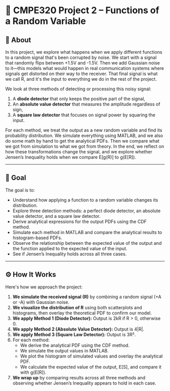 # 📶 CMPE320 Project 2 – Functions of a Random Variable

## 📌 About

In this project, we explore what happens when we apply different functions to a random signal that's been corrupted by noise. We start with a signal that randomly flips between +1.5V and -1.5V. Then we add Gaussian noise to it—this models what would happen in real communication systems where signals get distorted on their way to the receiver. That final signal is what we call R, and it's the input to everything we do in the rest of the project.

We look at three methods of detecting or processing this noisy signal:
1. A **diode detector** that only keeps the positive part of the signal,
2. An **absolute value detector** that measures the amplitude regardless of sign,
3. A **square law detector** that focuses on signal power by squaring the input.

For each method, we treat the output as a new random variable and find its probability distribution. We simulate everything using MATLAB, and we also do some math by hand to get the analytical PDFs. Then we compare what we got from simulation to what we got from theory. In the end, we reflect on how these transformations change the signal, and we explore whether Jensen’s Inequality holds when we compare E[g(R)] to g(E[R]).

---

## 🎯 Goal

The goal is to:
- Understand how applying a function to a random variable changes its distribution.
- Explore three detection methods: a perfect diode detector, an absolute value detector, and a square law detector.
- Derive analytical expressions for the output PDFs using the CDF method.
- Simulate each method in MATLAB and compare the analytical results to histogram-based PDFs.
- Observe the relationship between the expected value of the output and the function applied to the expected value of the input.
- See if Jensen’s Inequality holds across all three cases.

---

## ⚙️ How It Works

Here's how we approach the project:
1. **We simulate the received signal (R)** by combining a random signal (+A or -A) with Gaussian noise.
2. **We visualize the distribution of R** using both scatterplots and histograms, then overlay the theoretical PDF to confirm our model.
3. **We apply Method 1 (Diode Detector):** Output is 2kR if R > 0, otherwise 0.
4. **We apply Method 2 (Absolute Value Detector):** Output is 4|R|.
5. **We apply Method 3 (Square Law Detector):** Output is 3R².
6. For each method:
   - We derive the analytical PDF using the CDF method.
   - We simulate the output values in MATLAB.
   - We plot the histogram of simulated values and overlay the analytical PDF.
   - We calculate the expected value of the output, E[S], and compare it with g(E[R]).
7. **We wrap up** by comparing results across all three methods and observing whether Jensen’s Inequality appears to hold in each case.
